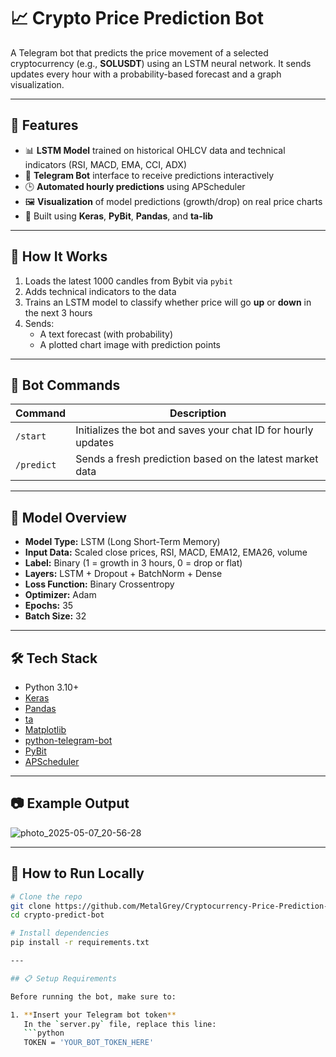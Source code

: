 # 📈 Crypto Price Prediction Bot

A Telegram bot that predicts the price movement of a selected cryptocurrency (e.g., **SOLUSDT**) using an LSTM neural network. It sends updates every hour with a probability-based forecast and a graph visualization.  

---

## 📌 Features

- 📊 **LSTM Model** trained on historical OHLCV data and technical indicators (RSI, MACD, EMA, CCI, ADX)
- 🤖 **Telegram Bot** interface to receive predictions interactively
- 🕒 **Automated hourly predictions** using APScheduler
- 🖼️ **Visualization** of model predictions (growth/drop) on real price charts
- 🧠 Built using **Keras**, **PyBit**, **Pandas**, and **ta-lib**

---

## 🚀 How It Works

1. Loads the latest 1000 candles from Bybit via `pybit`
2. Adds technical indicators to the data
3. Trains an LSTM model to classify whether price will go **up** or **down** in the next 3 hours
4. Sends:
   - A text forecast (with probability)
   - A plotted chart image with prediction points

---

## 🤖 Bot Commands

| Command      | Description |
|--------------|-------------|
| `/start`     | Initializes the bot and saves your chat ID for hourly updates |
| `/predict`   | Sends a fresh prediction based on the latest market data |

---

## 🧠 Model Overview

- **Model Type:** LSTM (Long Short-Term Memory)
- **Input Data:** Scaled close prices, RSI, MACD, EMA12, EMA26, volume
- **Label:** Binary (1 = growth in 3 hours, 0 = drop or flat)
- **Layers:** LSTM + Dropout + BatchNorm + Dense
- **Loss Function:** Binary Crossentropy
- **Optimizer:** Adam
- **Epochs:** 35
- **Batch Size:** 32

---

## 🛠️ Tech Stack

- Python 3.10+
- [Keras](https://keras.io/)
- [Pandas](https://pandas.pydata.org/)
- [ta](https://technical-analysis-library-in-python.readthedocs.io/en/latest/)
- [Matplotlib](https://matplotlib.org/)
- [python-telegram-bot](https://github.com/python-telegram-bot/python-telegram-bot)
- [PyBit](https://github.com/verata-veratae/pybit)
- [APScheduler](https://apscheduler.readthedocs.io/en/stable/)

---

## 📷 Example Output


  ![photo_2025-05-07_20-56-28](https://github.com/user-attachments/assets/37bf575b-c41c-48cd-8668-30cd1732bfbf)

---

## 🧪 How to Run Locally

```bash
# Clone the repo
git clone https://github.com/MetalGrey/Cryptocurrency-Price-Prediction-Telegram-Bot.git
cd crypto-predict-bot

# Install dependencies
pip install -r requirements.txt

---

## 📋 Setup Requirements

Before running the bot, make sure to:

1. **Insert your Telegram bot token**  
   In the `server.py` file, replace this line:
   ```python
   TOKEN = 'YOUR_BOT_TOKEN_HERE'
